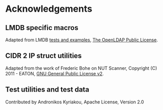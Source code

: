 # Acknowledgements
## LMDB specific macros
Adapted from LMDB [tests and examples](https://github.com/LMDB/lmdb/tree/mdb.master/libraries/liblmdb), [The OpenLDAP Public License](https://github.com/LMDB/lmdb/blob/mdb.master/libraries/liblmdb/LICENSE).

## CIDR 2 IP struct utilities
Adapted from the work of Frederic Bohe on NUT Scanner, Copyright (C) 2011 - EATON, [GNU General Public License v2](https://opensource.org/licenses/gpl-2.0).

## Test utilities and test data
Contributed by Andronikos Kyriakou, Apache License, Version 2.0